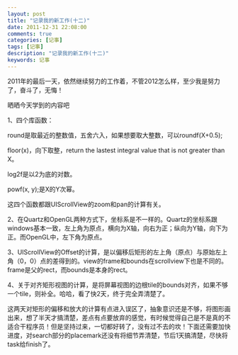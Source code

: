 ```yaml
---
layout: post
title: "记录我的新工作(十二)"
date: 2011-12-31 22:08:00
comments: true
categories: [记事]
tags: [记事]
description: "记录我的新工作(十二)"
keywords: 记事
---
```


2011年的最后一天，依然继续努力的工作着，不管2012怎么样，至少我是努力了，奋斗了，无悔！

晒晒今天学到的内容吧

1、四个库函数：

round是取最近的整数值，五舍六入，如果想要取大整数，可以roundf(X+0.5);

floor(x)，向下取整，return the lastest integral value that is not greater than X。

log2f是以2为底的对数。

powf(x, y);是X的Y次幂。

这四个函数都跟UIScrollView的zoom和pan的计算有关。

2、在Quartz和OpenGL两种方式下，坐标系是不一样的。Quartz的坐标系跟windows基本一致，左上角为原点，横向为X轴，向右为正；纵向为Y轴，向下为正。而OpenGL中，左下角为原点。

3、UIScrollView的Offset的计算，是以偏移后矩形的左上角（原点）与原始左上角（0，0）点的差得到的。view的frame和bounds在scrollview下也是不同的。frame是父的rect，而bounds是本身的rect。

4、关于对齐矩形视图的计算，是将屏幕视图的边根tile的bounds对齐，如果不够一个tile，则补全。哈哈，看了快2天，终于完全弄清楚了。

这两天对矩形的偏移和放大的计算有点进入误区了，抽象意识还是不够，将图形画出来，想了半天才搞清楚，差点有点要放弃的感觉，有时候觉得自己是不是真的不适合干程序员！但是坚持过来，一切都好转了，没有过不去的坎！下面还需要加快进度，对search部分的placemark还没有将细节弄清楚，节后1天搞清楚，尽快将task给finish了。

